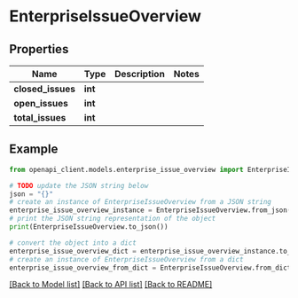 # EnterpriseIssueOverview


## Properties

Name | Type | Description | Notes
------------ | ------------- | ------------- | -------------
**closed_issues** | **int** |  | 
**open_issues** | **int** |  | 
**total_issues** | **int** |  | 

## Example

```python
from openapi_client.models.enterprise_issue_overview import EnterpriseIssueOverview

# TODO update the JSON string below
json = "{}"
# create an instance of EnterpriseIssueOverview from a JSON string
enterprise_issue_overview_instance = EnterpriseIssueOverview.from_json(json)
# print the JSON string representation of the object
print(EnterpriseIssueOverview.to_json())

# convert the object into a dict
enterprise_issue_overview_dict = enterprise_issue_overview_instance.to_dict()
# create an instance of EnterpriseIssueOverview from a dict
enterprise_issue_overview_from_dict = EnterpriseIssueOverview.from_dict(enterprise_issue_overview_dict)
```
[[Back to Model list]](../README.md#documentation-for-models) [[Back to API list]](../README.md#documentation-for-api-endpoints) [[Back to README]](../README.md)


